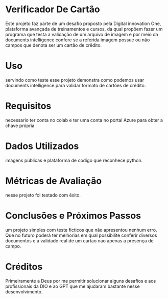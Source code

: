 # Verificador De Cartão

Este projeto faz parte de um desafio proposto pela Digital innovation One, plataforma avançada de treinamentos e cursos, da qual propõem fazer um programa que testa a validação de um arquivo de imagem e por meio da documents intelligence confere se a referida imagem possue ou não campos que denota ser um cartão de crêdito.

# Uso
servindo como teste esse projeto demonstra como podemos usar documents intelligence para validar formato de cartões de crêdito.

# Requisitos
necessario ter conta no colab e ter uma conta no portal Azure para obter a chave própria

# Dados Utilizados
imagens públicas e plataforma de codigo que reconhece python.

# Métricas de Avaliação
nesse projeto foi testado com êxito.

# Conclusões e Próximos Passos
um projeto simples com teste ficticos que não apresentou nenhum erro. Que no futuro poderá ter melhorias em qual possibilite conferir diversos
documentos e a validade real de um cartao nao apenas a presença de campo.

# Créditos
Primeiramente a Deus por me permitir solucionar alguns desafios e aos profissionais da DIO e ao GPT que me ajudaram bastante nesse desenvolvimento.
